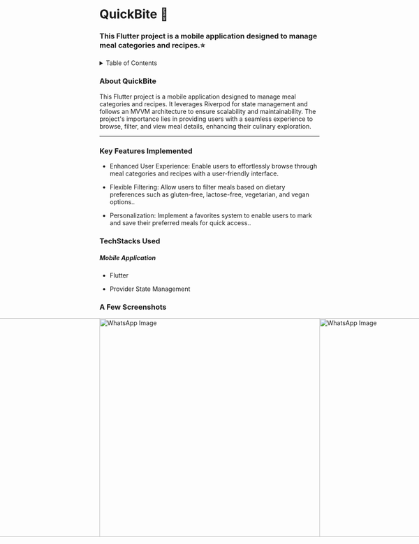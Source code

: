 <p align="center">
  </p>

<H1> QuickBite 🍔 </H1>
<H3> This Flutter project is a mobile application designed to manage meal categories and recipes.⭐ </H3>

<details>
<summary>Table of Contents</summary>

- [Aim](#aim)
- [Tech Stack](#tech-stack)
- [Key Features](#key-features)
- [Screenshots](#screenshots)
</details>
<h3 name="aim">  About QuickBite </h3>
<p>This Flutter project is a mobile application designed to manage meal categories and recipes. It leverages Riverpod for state management and follows an MVVM architecture to ensure scalability and maintainability. The project's importance lies in providing users with a seamless experience to browse, filter, and view meal details, enhancing their culinary exploration.</p>
<hr>
<h3 name="key-features"> Key Features Implemented </h3>
<ul>
    <li>
        <p>Enhanced User Experience: Enable users to effortlessly browse through meal categories and recipes with a user-friendly interface.</p>
   </li>
    <li>
        <p>Flexible Filtering: Allow users to filter meals based on dietary preferences such as gluten-free, lactose-free, vegetarian, and vegan options..</p>
    </li>
    <li>
        <p>Personalization: Implement a favorites system to enable users to mark and save their preferred meals for quick access..</p>
    </li>
</ul>
<h3 name="tech-stack">TechStacks Used</h3>
<h5>Mobile Application</h5>
<ul>
    <li>
        <p>Flutter</p>
    </li>
    <li>
        <p>Provider State Management</p>
    </li>
</ul>
<h3 name="screenshots">A Few Screenshots</h3>

<div style="display: flex; justify-content: center;">
  <img src="https://github.com/user-attachments/assets/ee966569-ceff-4305-845a-0cff2365de99" width="750" height="500" alt="WhatsApp Image">
  <img src="https://github.com/user-attachments/assets/b56afc6f-86a8-4e75-b059-0d24b7039fbc" width="750" height="500" alt="WhatsApp Image">
  <img src="https://github.com/user-attachments/assets/16801e91-23f1-422c-bea0-602104d9823e" width="750" height="500" alt="WhatsApp Image">
  <img src="https://github.com/user-attachments/assets/98108ec9-6bed-4eea-92ae-23ca514ac239" width="750" height="500" alt="WhatsApp Image">
  <img src="https://github.com/user-attachments/assets/a9a04af4-fe5c-4088-9376-b58e9b5192f0" width="750" height="500" alt="WhatsApp Image">
</div>

